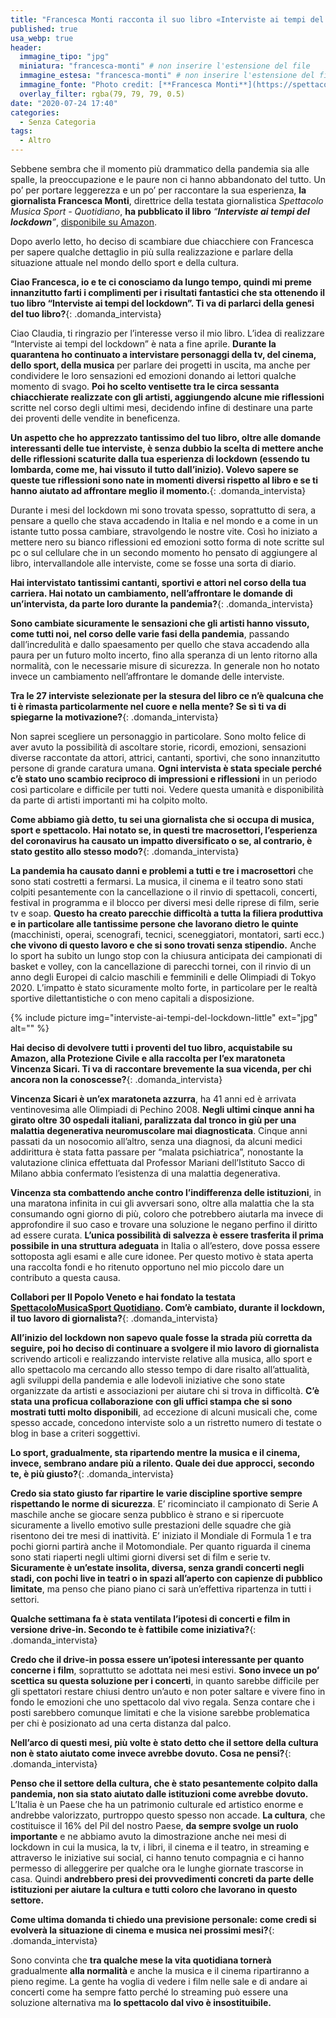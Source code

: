 ```yaml
---
title: "Francesca Monti racconta il suo libro «Interviste ai tempi del lockdown»"
published: true
usa_webp: true
header:
  immagine_tipo: "jpg"
  miniatura: "francesca-monti" # non inserire l'estensione del file
  immagine_estesa: "francesca-monti" # non inserire l'estensione del file
  immagine_fonte: "Photo credit: [**Francesca Monti**](https://spettacolomusicasport.com/)"
  overlay_filter: rgba(79, 79, 79, 0.5)
date: "2020-07-24 17:40"
categories:
  - Senza Categoria
tags:
  - Altro
---
```


Sebbene sembra che il momento più drammatico della pandemia sia alle spalle, la preoccupazione e le paure non ci hanno abbandonato del tutto. Un po’ per portare leggerezza e un po’ per raccontare la sua esperienza, **la giornalista Francesca Monti**, direttrice della testata giornalistica _Spettacolo Musica Sport - Quotidiano_, **ha pubblicato il libro** _“**Interviste ai tempi del lockdown**”_, [disponibile su Amazon](https://www.amazon.it/INTERVISTE-AI-TEMPI-DEL-LOCKDOWN-ebook/dp/B089YT6J48).

Dopo averlo letto, ho deciso di scambiare due chiacchiere con Francesca per sapere qualche dettaglio in più sulla realizzazione e parlare della situazione attuale nel mondo dello sport e della cultura.

**Ciao Francesca, io e te ci conosciamo da lungo tempo, quindi mi preme innanzitutto farti i complimenti per i risultati fantastici che sta ottenendo il tuo libro “Interviste ai tempi del lockdown”. Ti va di parlarci della genesi del tuo libro?**{: .domanda_intervista}

Ciao Claudia, ti ringrazio per l’interesse verso il mio libro. L’idea di realizzare “Interviste ai tempi del lockdown” è nata a fine aprile. **Durante la quarantena ho continuato a intervistare personaggi della tv, del cinema, dello sport, della musica** per parlare dei progetti in uscita, ma anche per condividere le loro sensazioni ed emozioni donando ai lettori qualche momento di svago. **Poi ho scelto ventisette tra le circa sessanta chiacchierate realizzate con gli artisti, aggiungendo alcune mie riflessioni** scritte nel corso degli ultimi mesi, decidendo infine di destinare una parte dei proventi delle vendite in beneficenza.

**Un aspetto che ho apprezzato tantissimo del tuo libro, oltre alle domande interessanti delle tue interviste, è senza dubbio la scelta di mettere anche delle riflessioni scaturite dalla tua esperienza di lockdown (essendo tu lombarda, come me, hai vissuto il tutto dall’inizio). Volevo sapere se queste tue riflessioni sono nate in momenti diversi rispetto al libro e se ti hanno aiutato ad affrontare meglio il momento.**{: .domanda_intervista}

Durante i mesi del lockdown mi sono trovata spesso, soprattutto di sera, a pensare a quello che stava accadendo in Italia e nel mondo e a come in un istante tutto possa cambiare, stravolgendo le nostre vite. Così ho iniziato a mettere nero su bianco riflessioni ed emozioni sotto forma di note scritte sul pc o sul cellulare che in un secondo momento ho pensato di aggiungere al libro, intervallandole alle interviste, come se fosse una sorta di diario.

**Hai intervistato tantissimi cantanti, sportivi e attori nel corso della tua carriera. Hai notato un cambiamento, nell’affrontare le domande di un’intervista, da parte loro durante la pandemia?**{: .domanda_intervista}

**Sono cambiate sicuramente le sensazioni che gli artisti hanno vissuto, come tutti noi, nel corso delle varie fasi della pandemia**, passando dall’incredulità e dallo spaesamento per quello che stava accadendo alla paura per un futuro molto incerto, fino alla speranza di un lento ritorno alla normalità, con le necessarie misure di sicurezza. In generale non ho notato invece un cambiamento nell’affrontare le domande delle interviste.

**Tra le 27 interviste selezionate per la stesura del libro ce n’è qualcuna che ti è rimasta particolarmente nel cuore e nella mente? Se sì ti va di spiegarne la motivazione?**{: .domanda_intervista}

Non saprei scegliere un personaggio in particolare. Sono molto felice di aver avuto la possibilità di ascoltare storie, ricordi, emozioni, sensazioni diverse raccontate da attori, attrici, cantanti, sportivi, che sono innanzitutto persone di grande caratura umana. **Ogni intervista è stata speciale perché c’è stato uno scambio reciproco di impressioni e riflessioni** in un periodo così particolare e difficile per tutti noi. Vedere questa umanità e disponibilità da parte di artisti importanti mi ha colpito molto.

**Come abbiamo già detto, tu sei una giornalista che si occupa di musica, sport e spettacolo. Hai notato se, in questi tre macrosettori, l’esperienza del coronavirus ha causato un impatto diversificato o se, al contrario, è stato gestito allo stesso modo?**{: .domanda_intervista}

**La pandemia ha causato danni e problemi a tutti e tre i macrosettori** che sono stati costretti a fermarsi. La musica, il cinema e il teatro sono stati colpiti pesantemente con la cancellazione o il rinvio di spettacoli, concerti, festival in programma e il blocco per diversi mesi delle riprese di film, serie tv e soap. **Questo ha creato parecchie difficoltà a tutta la filiera produttiva e in particolare alle tantissime persone che lavorano dietro le quinte** (macchinisti, operai, scenografi, tecnici, sceneggiatori, montatori, sarti ecc.) **che vivono di questo lavoro e che si sono trovati senza stipendio.** Anche lo sport ha subito un lungo stop con la chiusura anticipata dei campionati di basket e volley, con la cancellazione di parecchi tornei, con il rinvio di un anno degli Europei di calcio maschili e femminili e delle Olimpiadi di Tokyo 2020. L’impatto è stato sicuramente molto forte, in particolare per le realtà sportive dilettantistiche o con meno capitali a disposizione.


{% include picture img="interviste-ai-tempi-del-lockdown-little" ext="jpg" alt="" %}

**Hai deciso di devolvere tutti i proventi del tuo libro, acquistabile su Amazon, alla Protezione Civile e alla raccolta per l’ex maratoneta Vincenza Sicari. Ti va di raccontare brevemente la sua vicenda, per chi ancora non la conoscesse?**{: .domanda_intervista}

**Vincenza Sicari è un’ex maratoneta azzurra**, ha 41 anni ed è arrivata ventinovesima alle Olimpiadi di Pechino 2008. **Negli ultimi cinque anni ha girato oltre 30 ospedali italiani, paralizzata dal tronco in giù per una malattia degenerativa neuromuscolare mai diagnosticata**. Cinque anni passati da un nosocomio all’altro, senza una diagnosi, da alcuni medici addirittura è stata fatta passare per “malata psichiatrica”, nonostante la valutazione clinica effettuata dal Professor Mariani dell’Istituto Sacco di Milano abbia confermato l’esistenza di una malattia degenerativa.

**Vincenza sta combattendo anche contro l’indifferenza delle istituzioni**, in una maratona infinita in cui gli avversari sono, oltre alla malattia che la sta consumando ogni giorno di più, coloro che potrebbero aiutarla ma invece di approfondire il suo caso e trovare una soluzione le negano perfino il diritto ad essere curata. **L’unica possibilità di salvezza è essere trasferita il prima possibile in una struttura adeguata** in Italia o all’estero, dove possa essere sottoposta agli esami e alle cure idonee. Per questo motivo è stata aperta una raccolta fondi e ho ritenuto opportuno nel mio piccolo dare un contributo a questa causa.

**Collabori per Il Popolo Veneto e hai fondato la testata [SpettacoloMusicaSport Quotidiano](https://spettacolomusicasport.com/). Com’è cambiato, durante il lockdown, il tuo lavoro di giornalista?**{: .domanda_intervista}

**All’inizio del lockdown non sapevo quale fosse la strada più corretta da seguire, poi ho deciso di continuare a svolgere il mio lavoro di giornalista** scrivendo articoli e realizzando interviste relative alla musica, allo sport e allo spettacolo ma cercando allo stesso tempo di dare risalto all’attualità, agli sviluppi della pandemia e alle lodevoli iniziative che sono state organizzate da artisti e associazioni per aiutare chi si trova in difficoltà. **C’è stata una proficua collaborazione con gli uffici stampa che si sono mostrati tutti molto disponibili**, ad eccezione di alcuni musicali che, come spesso accade, concedono interviste solo a un ristretto numero di testate o blog in base a criteri soggettivi.

**Lo sport, gradualmente, sta ripartendo mentre la musica e il cinema, invece, sembrano andare più a rilento. Quale dei due approcci, secondo te, è più giusto?**{: .domanda_intervista}

**Credo sia stato giusto far ripartire le varie discipline sportive sempre rispettando le norme di sicurezza**. E’ ricominciato il campionato di Serie A maschile anche se giocare senza pubblico è strano e si ripercuote sicuramente a livello emotivo sulle prestazioni delle squadre che già risentono dei tre mesi di inattività. E’ iniziato il Mondiale di Formula 1 e tra pochi giorni partirà anche il Motomondiale. Per quanto riguarda il cinema sono stati riaperti negli ultimi giorni diversi set di film e serie tv. **Sicuramente è un’estate insolita, diversa, senza grandi concerti negli stadi, con pochi live in teatri o in spazi all’aperto con capienze di pubblico limitate**, ma penso che piano piano ci sarà un’effettiva ripartenza in tutti i settori.

**Qualche settimana fa è stata ventilata l’ipotesi di concerti e film in versione drive-in. Secondo te è fattibile come iniziativa?**{: .domanda_intervista}

**Credo che il drive-in possa essere un’ipotesi interessante per quanto concerne i film**, soprattutto se adottata nei mesi estivi. **Sono invece un po’ scettica su questa soluzione per i concerti**, in quanto sarebbe difficile per gli spettatori restare chiusi dentro un’auto e non poter saltare e vivere fino in fondo le emozioni che uno spettacolo dal vivo regala. Senza contare che i posti sarebbero comunque limitati e che la visione sarebbe problematica per chi è posizionato ad una certa distanza dal palco.

**Nell’arco di questi mesi, più volte è stato detto che il settore della cultura non è stato aiutato come invece avrebbe dovuto. Cosa ne pensi?**{: .domanda_intervista}

**Penso che il settore della cultura, che è stato pesantemente colpito dalla pandemia, non sia stato aiutato dalle istituzioni come avrebbe dovuto.** L’Italia è un Paese che ha un patrimonio culturale ed artistico enorme e andrebbe valorizzato, purtroppo questo spesso non accade. **La cultura**, che costituisce il 16% del Pil del nostro Paese, **da sempre svolge un ruolo importante** e ne abbiamo avuto la dimostrazione anche nei mesi di lockdown in cui la musica, la tv, i libri, il cinema e il teatro, in streaming e attraverso le iniziative sui social, ci hanno tenuto compagnia e ci hanno permesso di alleggerire per qualche ora le lunghe giornate trascorse in casa. Quindi **andrebbero presi dei provvedimenti concreti da parte delle istituzioni per aiutare la cultura e tutti coloro che lavorano in questo settore.**

**Come ultima domanda ti chiedo una previsione personale: come credi si evolverà la situazione di cinema e musica nei prossimi mesi?**{: .domanda_intervista}

Sono convinta che **tra qualche mese la vita quotidiana tornerà** gradualmente **alla normalità** e anche la musica e il cinema ripartiranno a pieno regime. La gente ha voglia di vedere i film nelle sale e di andare ai concerti come ha sempre fatto perché lo streaming può essere una soluzione alternativa ma **lo spettacolo dal vivo è insostituibile.**
